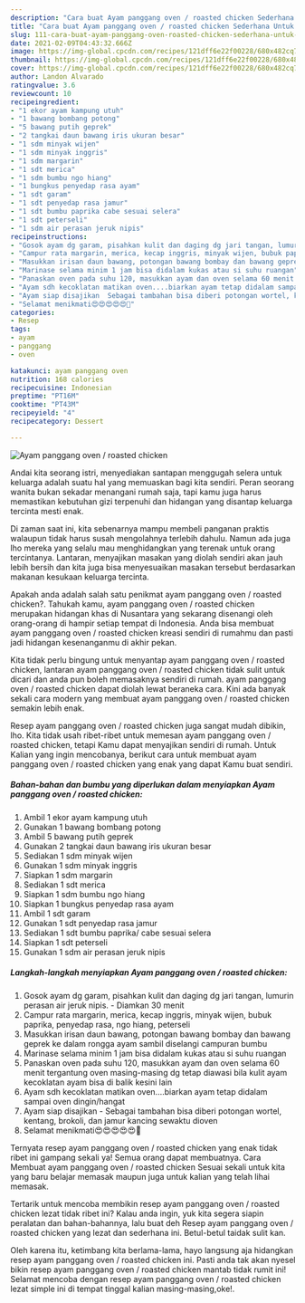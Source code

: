```yaml
---
description: "Cara buat Ayam panggang oven / roasted chicken Sederhana Untuk Jualan"
title: "Cara buat Ayam panggang oven / roasted chicken Sederhana Untuk Jualan"
slug: 111-cara-buat-ayam-panggang-oven-roasted-chicken-sederhana-untuk-jualan
date: 2021-02-09T04:43:32.666Z
image: https://img-global.cpcdn.com/recipes/121dff6e22f00228/680x482cq70/ayam-panggang-oven-roasted-chicken-foto-resep-utama.jpg
thumbnail: https://img-global.cpcdn.com/recipes/121dff6e22f00228/680x482cq70/ayam-panggang-oven-roasted-chicken-foto-resep-utama.jpg
cover: https://img-global.cpcdn.com/recipes/121dff6e22f00228/680x482cq70/ayam-panggang-oven-roasted-chicken-foto-resep-utama.jpg
author: Landon Alvarado
ratingvalue: 3.6
reviewcount: 10
recipeingredient:
- "1 ekor ayam kampung utuh"
- "1 bawang bombang potong"
- "5 bawang putih geprek"
- "2 tangkai daun bawang iris ukuran besar"
- "1 sdm minyak wijen"
- "1 sdm minyak inggris"
- "1 sdm margarin"
- "1 sdt merica"
- "1 sdm bumbu ngo hiang"
- "1 bungkus penyedap rasa ayam"
- "1 sdt garam"
- "1 sdt penyedap rasa jamur"
- "1 sdt bumbu paprika cabe sesuai selera"
- "1 sdt peterseli"
- "1 sdm air perasan jeruk nipis"
recipeinstructions:
- "Gosok ayam dg garam, pisahkan kulit dan daging dg jari tangan, lumurin perasan air jeruk nipis. Diamkan 30 menit"
- "Campur rata margarin, merica, kecap inggris, minyak wijen, bubuk paprika, penyedap rasa, ngo hiang, peterseli"
- "Masukkan irisan daun bawang, potongan bawang bombay dan bawang geprek ke dalam rongga ayam sambil diselangi campuran bumbu"
- "Marinase selama minim 1 jam bisa didalam kukas atau si suhu ruangan"
- "Panaskan oven pada suhu 120, masukkan ayam dan oven selama 60 menit tergantung oven masing-masing dg tetap diawasi bila kulit ayam kecoklatan ayam bisa di balik kesini lain"
- "Ayam sdh kecoklatan matikan oven....biarkan ayam tetap didalam sampai oven dingin/hangat"
- "Ayam siap disajikan  Sebagai tambahan bisa diberi potongan wortel, kentang, brokoli, dan jamur kancing sewaktu dioven"
- "Selamat menikmati😍😍😍😍😍🥰"
categories:
- Resep
tags:
- ayam
- panggang
- oven

katakunci: ayam panggang oven 
nutrition: 168 calories
recipecuisine: Indonesian
preptime: "PT16M"
cooktime: "PT43M"
recipeyield: "4"
recipecategory: Dessert

---
```



![Ayam panggang oven / roasted chicken](https://img-global.cpcdn.com/recipes/121dff6e22f00228/680x482cq70/ayam-panggang-oven-roasted-chicken-foto-resep-utama.jpg)

Andai kita seorang istri, menyediakan santapan menggugah selera untuk keluarga adalah suatu hal yang memuaskan bagi kita sendiri. Peran seorang  wanita bukan sekadar menangani rumah saja, tapi kamu juga harus memastikan kebutuhan gizi terpenuhi dan hidangan yang disantap keluarga tercinta mesti enak.

Di zaman  saat ini, kita sebenarnya mampu membeli panganan praktis walaupun tidak harus susah mengolahnya terlebih dahulu. Namun ada juga lho mereka yang selalu mau menghidangkan yang terenak untuk orang tercintanya. Lantaran, menyajikan masakan yang diolah sendiri akan jauh lebih bersih dan kita juga bisa menyesuaikan masakan tersebut berdasarkan makanan kesukaan keluarga tercinta. 



Apakah anda adalah salah satu penikmat ayam panggang oven / roasted chicken?. Tahukah kamu, ayam panggang oven / roasted chicken merupakan hidangan khas di Nusantara yang sekarang disenangi oleh orang-orang di hampir setiap tempat di Indonesia. Anda bisa membuat ayam panggang oven / roasted chicken kreasi sendiri di rumahmu dan pasti jadi hidangan kesenanganmu di akhir pekan.

Kita tidak perlu bingung untuk menyantap ayam panggang oven / roasted chicken, lantaran ayam panggang oven / roasted chicken tidak sulit untuk dicari dan anda pun boleh memasaknya sendiri di rumah. ayam panggang oven / roasted chicken dapat diolah lewat beraneka cara. Kini ada banyak sekali cara modern yang membuat ayam panggang oven / roasted chicken semakin lebih enak.

Resep ayam panggang oven / roasted chicken juga sangat mudah dibikin, lho. Kita tidak usah ribet-ribet untuk memesan ayam panggang oven / roasted chicken, tetapi Kamu dapat menyajikan sendiri di rumah. Untuk Kalian yang ingin mencobanya, berikut cara untuk membuat ayam panggang oven / roasted chicken yang enak yang dapat Kamu buat sendiri.

<!--inarticleads1-->

##### Bahan-bahan dan bumbu yang diperlukan dalam menyiapkan Ayam panggang oven / roasted chicken:

1. Ambil 1 ekor ayam kampung utuh
1. Gunakan 1 bawang bombang potong
1. Ambil 5 bawang putih geprek
1. Gunakan 2 tangkai daun bawang iris ukuran besar
1. Sediakan 1 sdm minyak wijen
1. Gunakan 1 sdm minyak inggris
1. Siapkan 1 sdm margarin
1. Sediakan 1 sdt merica
1. Siapkan 1 sdm bumbu ngo hiang
1. Siapkan 1 bungkus penyedap rasa ayam
1. Ambil 1 sdt garam
1. Gunakan 1 sdt penyedap rasa jamur
1. Sediakan 1 sdt bumbu paprika/ cabe sesuai selera
1. Siapkan 1 sdt peterseli
1. Gunakan 1 sdm air perasan jeruk nipis




<!--inarticleads2-->

##### Langkah-langkah menyiapkan Ayam panggang oven / roasted chicken:

1. Gosok ayam dg garam, pisahkan kulit dan daging dg jari tangan, lumurin perasan air jeruk nipis. - Diamkan 30 menit
1. Campur rata margarin, merica, kecap inggris, minyak wijen, bubuk paprika, penyedap rasa, ngo hiang, peterseli
1. Masukkan irisan daun bawang, potongan bawang bombay dan bawang geprek ke dalam rongga ayam sambil diselangi campuran bumbu
1. Marinase selama minim 1 jam bisa didalam kukas atau si suhu ruangan
1. Panaskan oven pada suhu 120, masukkan ayam dan oven selama 60 menit tergantung oven masing-masing dg tetap diawasi bila kulit ayam kecoklatan ayam bisa di balik kesini lain
1. Ayam sdh kecoklatan matikan oven....biarkan ayam tetap didalam sampai oven dingin/hangat
1. Ayam siap disajikan  - Sebagai tambahan bisa diberi potongan wortel, kentang, brokoli, dan jamur kancing sewaktu dioven
1. Selamat menikmati😍😍😍😍😍🥰




Ternyata resep ayam panggang oven / roasted chicken yang enak tidak ribet ini gampang sekali ya! Semua orang dapat membuatnya. Cara Membuat ayam panggang oven / roasted chicken Sesuai sekali untuk kita yang baru belajar memasak maupun juga untuk kalian yang telah lihai memasak.

Tertarik untuk mencoba membikin resep ayam panggang oven / roasted chicken lezat tidak ribet ini? Kalau anda ingin, yuk kita segera siapin peralatan dan bahan-bahannya, lalu buat deh Resep ayam panggang oven / roasted chicken yang lezat dan sederhana ini. Betul-betul taidak sulit kan. 

Oleh karena itu, ketimbang kita berlama-lama, hayo langsung aja hidangkan resep ayam panggang oven / roasted chicken ini. Pasti anda tak akan nyesel bikin resep ayam panggang oven / roasted chicken mantab tidak rumit ini! Selamat mencoba dengan resep ayam panggang oven / roasted chicken lezat simple ini di tempat tinggal kalian masing-masing,oke!.


